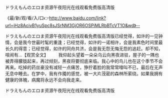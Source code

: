 ドラえもんのエロま资源午夜阳光在线观看免费版高清版

《最/新/观/看/入/口👉http://www.baidu.com/link?url=jHz8AcivB1yuSpc8sJSrNM3GjOR6OSPiMLRbBTcVT1O&wd》--

ドラえもんのエロま资源午夜阳光在线观看免费版高清版已经觉得，如许的一见钟情，会是我今世最时髦的重逢；已经觉得，如许的一诺相许，会是我素色时间里最长久的得意；已经觉得，如许的同舟共济，会是我无怨无悔无怨的追赶。却不知，喧闹有...【观赏全文】
　　我仰起头望着一朵朵乌云向黑夜进驻，屋子的一隅也被弄得朦胧起来，再过倾刻，黑夜将要彻底来临。我心中的鸟儿也在这个季节不会再来。吃掉的药丝豪没有减轻一点痛苦，狰狞着脸的我常常嚎叫不已，最后在无声无息中睡去。在梦中，我有作魇的感觉，被一大片茂密的森林所萦绕。如果我拥有健康的体魄，病魔将永远不会向我走来。





ドラえもんのエロま资源午夜阳光在线观看免费版高清版
